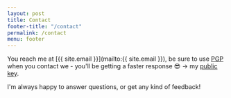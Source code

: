 ```yaml
---
layout: post
title: Contact
footer-title: "/contact"
permalink: /contact
menu: footer
---
```


You reach me at [{{ site.email }}](mailto:{{ site.email }}), be sure to use <a href="https://en.wikipedia.org/wiki/Pretty_Good_Privacy" target="_blank">PGP</a> when you contact we - you'll be getting a faster response 😎 -> my [public key](/key).

I'm always happy to answer questions, or get any kind of feedback!
